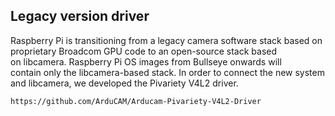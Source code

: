 ## Legacy version driver
Raspberry Pi is transitioning from a legacy camera software stack based on proprietary Broadcom GPU code to an open-source stack based on libcamera. Raspberry Pi OS images from Bullseye onwards will contain only the libcamera-based stack. In order to connect the new system and libcamera, we developed the Pivariety V4L2 driver.
```bash 
https://github.com/ArduCAM/Arducam-Pivariety-V4L2-Driver
```
